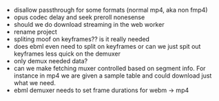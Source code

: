 * disallow passthrough for some formats (normal mp4, aka non fmp4)
* opus codec delay and seek preroll nonesense
* should we do download streaming in the web worker
* rename project
* spliting moof on keyframes?? is it really needed
* does ebml even need to split on keyframes or can we just spit out keyframes less quick on the demuxer
* only demux needed data?
* can we make fetching muxer controlled based on segment info. For instance in mp4 we are given a sample table and could download just what we need.
* ebml demuxer needs to set frame durations for webm -> mp4
